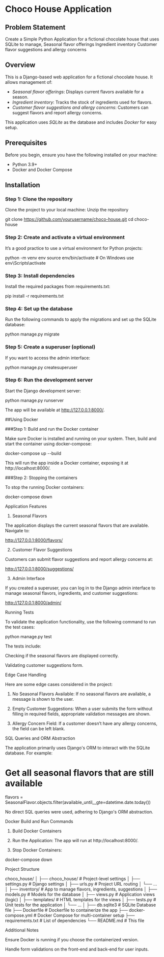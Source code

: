 # Choco House Application

## Problem Statement
Create a Simple Python Application for a fictional chocolate house that uses SQLite to manage,
Seasonal flavor offerings 
Ingredient inventory
Customer flavor suggestions and allergy concerns


## Overview
This is a Django-based web application for a fictional chocolate house. It allows management of:
- *Seasonal flavor offerings*: Displays current flavors available for a season.
- *Ingredient inventory*: Tracks the stock of ingredients used for flavors.
- *Customer flavor suggestions and allergy concerns*: Customers can suggest flavors and report allergy concerns.

This application uses *SQLite* as the database and includes *Docker* for easy setup.

## Prerequisites
Before you begin, ensure you have the following installed on your machine:
- Python 3.9+
- Docker and Docker Compose

## Installation

### Step 1: Clone the repository
Clone the project to your local machine:
 Unzip the repository

git clone https://github.com/yourusername/choco-house.git
cd choco-house

### Step 2: Create and activate a virtual environment

It’s a good practice to use a virtual environment for Python projects:

python -m venv env
source env/bin/activate  # On Windows use env\Scripts\activate

### Step 3: Install dependencies

Install the required packages from requirements.txt:

pip install -r requirements.txt

### Step 4: Set up the database

Run the following commands to apply the migrations and set up the SQLite database:

python manage.py migrate

### Step 5: Create a superuser (optional)

If you want to access the admin interface:

python manage.py createsuperuser

### Step 6: Run the development server

Start the Django development server:

python manage.py runserver

The app will be available at http://127.0.0.1:8000/.

##Using Docker

###Step 1: Build and run the Docker container

Make sure Docker is installed and running on your system. Then, build and start the container using docker-compose:

docker-compose up --build

This will run the app inside a Docker container, exposing it at http://localhost:8000/.

###Step 2: Stopping the containers

To stop the running Docker containers:

docker-compose down

Application Features

1. Seasonal Flavors

The application displays the current seasonal flavors that are available. Navigate to:

http://127.0.0.1:8000/flavors/

2. Customer Flavor Suggestions

Customers can submit flavor suggestions and report allergy concerns at:

http://127.0.0.1:8000/suggestions/

3. Admin Interface

If you created a superuser, you can log in to the Django admin interface to manage seasonal flavors, ingredients, and customer suggestions:

http://127.0.0.1:8000/admin/

Running Tests

To validate the application functionality, use the following command to run the test cases:

python manage.py test

The tests include:

Checking if the seasonal flavors are displayed correctly.

Validating customer suggestions form.


Edge Case Handling

Here are some edge cases considered in the project:

1. No Seasonal Flavors Available: If no seasonal flavors are available, a message is shown to the user.


2. Empty Customer Suggestions: When a user submits the form without filling in required fields, appropriate validation messages are shown.


3. Allergy Concern Field: If a customer doesn’t have any allergy concerns, the field can be left blank.



SQL Queries and ORM Abstraction

The application primarily uses Django's ORM to interact with the SQLite database. For example:

# Get all seasonal flavors that are still available
flavors = SeasonalFlavor.objects.filter(available_until__gte=datetime.date.today())

No direct SQL queries were used, adhering to Django's ORM abstraction.

Docker Build and Run Commands

1. Build Docker Containers


2. Run the Application: The app will run at http://localhost:8000/.


3. Stop Docker Containers:

docker-compose down



Project Structure

choco_house/
│
├── choco_house/               # Project-level settings
│   ├── settings.py            # Django settings
│   ├── urls.py                # Project URL routing
│   └── ...
│
├── inventory/                 # App to manage flavors, ingredients, suggestions
│   ├── models.py              # Models for the database
│   ├── views.py               # Application views (logic)
│   ├── templates/             # HTML templates for the views
│   ├── tests.py               # Unit tests for the application
│   └── ...
│
├── db.sqlite3                 # SQLite Database file
├── Dockerfile                 # Dockerfile to containerize the app
├── docker-compose.yml          # Docker Compose for multi-container setup
├── requirements.txt           # List of dependencies
└── README.md                  # This file

Additional Notes

Ensure Docker is running if you choose the containerized version.

Handle form validations on the front-end and back-end for user inputs.

